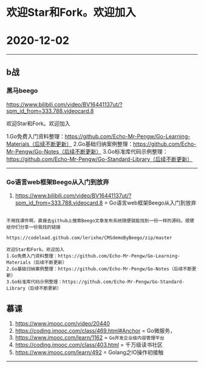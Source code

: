 # 欢迎Star和Fork。欢迎加入

# 2020-12-02


---

## b战

### 黑马beego

https://www.bilibili.com/video/BV16441137ut/?spm_id_from=333.788.videocard.8

欢迎Star和Fork。欢迎加入

1.Go免费入门资料整理：https://github.com/Echo-Mr-Pengw/Go-Learning-Materials（后续不断更新）
2.Go基础归纳案例整理：https://github.com/Echo-Mr-Pengw/Go-Notes（后续不断更新）
3.Go标准库代码示例整理：https://github.com/Echo-Mr-Pengw/Go-Standard-Library（后续不断更新）

---

### Go语言web框架Beego从入门到放弃

1. https://www.bilibili.com/video/BV16441137ut/?spm_id_from=333.788.videocard.8 = Go语言web框架Beego从入门到放弃

```

不用找课件啊，直接去github上搜索Beego文章发布系统随便就能找到一份一样的源码。顺便给你们分享一份我找的链接

https://codeload.github.com/lerixhe/CMSdemoByBeego/zip/master

欢迎Star和Fork。欢迎加入
1.Go免费入门资料整理：https://github.com/Echo-Mr-Pengw/Go-Learning-Materials（后续不断更新）
2.Go基础归纳案例整理：https://github.com/Echo-Mr-Pengw/Go-Notes（后续不断更新）
3.Go标准库代码示例整理：https://github.com/Echo-Mr-Pengw/Go-Standard-Library（后续不断更新）

```



## 慕课

1. https://www.imooc.com/video/20440
2. https://coding.imooc.com/class/469.html#Anchor = Go微服务，
3. https://www.imooc.com/learn/1162 = `Go开发企业级内容管理平台` 
4. https://coding.imooc.com/class/403.html = 千万级读书社区
5. https://www.imooc.com/learn/492 = Golang之IO操作初接触

---

##





